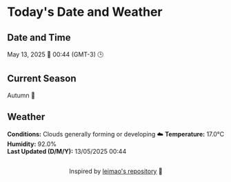  # Today's Date and Weather
    
## Date and Time
May 13, 2025 📅
00:44 (GMT-3) 🕒

## Current Season
Autumn 🍂
## Weather 
**Conditions:** Clouds generally forming or developing ☁️
**Temperature:** 17.0°C  
**Humidity:** 92.0%  
**Last Updated (D/M/Y):** 13/05/2025 00:44
##
<div align="center">Inspired by <a href="https://github.com/leimao/What-Is-The-Date-Today">leimao's repository</a> 🌱</div>
